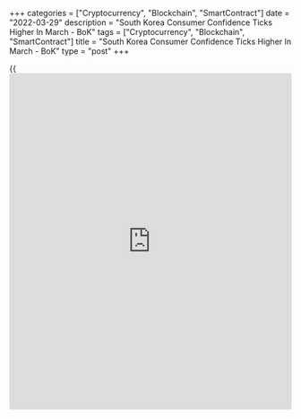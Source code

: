 +++
categories = ["Cryptocurrency", "Blockchain", "SmartContract"]
date = "2022-03-29"
description = "South Korea Consumer Confidence Ticks Higher In March - BoK"
tags = ["Cryptocurrency", "Blockchain", "SmartContract"]
title = "South Korea Consumer Confidence Ticks Higher In March - BoK"
type = "post"
+++

{{<iframe id="large-banner" src="https://www.bounty.group/#slide=10.0" width="100%" height="600" scrolling="no" style="border: 0px solid rgb(216, 221, 230); border-radius: 3px;">}}

Consumer confidence in South Korea saw a slight improvement in March,
the latest survey from the Bank of Korea showed on Tuesday with a score
of 103.2 - up from 103.1 in February.

Consumer sentiment for current living standards was unchanged at 90,
while the outlook was one point lower than in February, at 95.

Consumer sentiment related to future household income was unchanged at
99, and the outlook was four points higher than in the previous month,
at 114.

Consumer sentiment concerning current domestic economic conditions was
four points lower than in February at 71, and the outlook was also four
points lower than in the previous month, at 87.

The expected inflation rate for the upcoming year was 2.9 percent.

For comments and feedback [contact](https://www.playgroundfx.com/contact/): editorial@rtt[news](https://www.letsplayfx.com/blog/forex-news-website/).com

[Economic News][1]

 **What parts of the world are seeing the best (and worst) economic
performances lately? Click[here][2] to check out our [Econ Scorecard][2]
and find out! See up-to-the-moment [ranking](https://www.playgroundfx.com/blog/crypto-exchange-ranking/)s for the best and worst
performers in [GDP][2], [unemployment rate][3], [inflation][4] and much
more.**

   1. www.rtt[news](https://www.letsplayfx.com/blog/forex-news-website/).com/Content/EconomicNews.aspx
   2. www.rtt[news](https://www.letsplayfx.com/blog/forex-news-website/).com/economic-scorecard/world-rank/GDP/highest-performance.aspx
   3. www.rtt[news](https://www.letsplayfx.com/blog/forex-news-website/).com/economic-scorecard/world-rank/unemployment-rate/lowest-performance.aspx
   4. www.rtt[news](https://www.letsplayfx.com/blog/forex-news-website/).com/economic-scorecard/world-rank/CPI/highest-performance.aspx